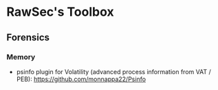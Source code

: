 # RawSec's Toolbox

## Forensics

### Memory

* psinfo plugin for Volatility (advanced process information from VAT / PEB): https://github.com/monnappa22/Psinfo
